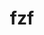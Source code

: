 ---
title: "fzf"
layout: cache
categories: [package, develop]
meta: {"versions": ["0.48.1", "0.55.0", "0.56.2"], "compilers": ["apple-clang@=15.0.0", "gcc@=10.2.1", "gcc@=7.5.0"], "oss": ["centos7", "ubuntu18.04", "ventura"], "platforms": ["darwin", "linux"], "targets": ["aarch64", "x86_64_v3"], "stacks": ["developer-tools", "developer-tools-darwin", "developer-tools-manylinux2014", "root"], "num_specs": 17, "num_specs_by_stack": {"root": 17, "developer-tools-darwin": 6, "developer-tools-manylinux2014": 7, "developer-tools": 4}}
spec_details: [{"hash": "sjfftydv5roaqkbi2lri5s7vur3pbiu7", "compiler": "apple-clang@=15.0.0", "versions": ["0.55.0"], "os": "ventura", "platform": "darwin", "target": "aarch64", "variants": ["build_system=makefile", "~vim"], "stacks": ["root", "developer-tools-darwin"], "size": "-", "tarball": "https://binaries.spack.io/develop/build_cache/darwin-ventura-aarch64/apple-clang-15.0.0/fzf-0.55.0/darwin-ventura-aarch64-apple-clang-15.0.0-fzf-0.55.0-sjfftydv5roaqkbi2lri5s7vur3pbiu7.spack"}, {"hash": "2ffxzzznqqn2c6qsat4kmvoa7lf2nzaf", "compiler": "apple-clang@=15.0.0", "versions": ["0.56.2"], "os": "ventura", "platform": "darwin", "target": "aarch64", "variants": ["build_system=makefile", "~vim"], "stacks": ["root", "developer-tools-darwin"], "size": "-", "tarball": "https://binaries.spack.io/develop/build_cache/darwin-ventura-aarch64/apple-clang-15.0.0/fzf-0.56.2/darwin-ventura-aarch64-apple-clang-15.0.0-fzf-0.56.2-2ffxzzznqqn2c6qsat4kmvoa7lf2nzaf.spack"}, {"hash": "k5uvydiujltj4sh6k64dbbbmam5y6sgl", "compiler": "apple-clang@=15.0.0", "versions": ["0.56.2"], "os": "ventura", "platform": "darwin", "target": "aarch64", "variants": ["build_system=makefile", "~vim"], "stacks": ["root", "developer-tools-darwin"], "size": "-", "tarball": "https://binaries.spack.io/develop/build_cache/darwin-ventura-aarch64/apple-clang-15.0.0/fzf-0.56.2/darwin-ventura-aarch64-apple-clang-15.0.0-fzf-0.56.2-k5uvydiujltj4sh6k64dbbbmam5y6sgl.spack"}, {"hash": "km4h65cs6ahfwxp36s7xwhopshz24xse", "compiler": "apple-clang@=15.0.0", "versions": ["0.56.2"], "os": "ventura", "platform": "darwin", "target": "aarch64", "variants": ["build_system=makefile", "~vim"], "stacks": ["root", "developer-tools-darwin"], "size": "-", "tarball": "https://binaries.spack.io/develop/build_cache/darwin-ventura-aarch64/apple-clang-15.0.0/fzf-0.56.2/darwin-ventura-aarch64-apple-clang-15.0.0-fzf-0.56.2-km4h65cs6ahfwxp36s7xwhopshz24xse.spack"}, {"hash": "swrhfjmxqgmorrncvz5jo4e5pbnvaohd", "compiler": "apple-clang@=15.0.0", "versions": ["0.56.2"], "os": "ventura", "platform": "darwin", "target": "aarch64", "variants": ["build_system=makefile", "~vim"], "stacks": ["root", "developer-tools-darwin"], "size": "-", "tarball": "https://binaries.spack.io/develop/build_cache/darwin-ventura-aarch64/apple-clang-15.0.0/fzf-0.56.2/darwin-ventura-aarch64-apple-clang-15.0.0-fzf-0.56.2-swrhfjmxqgmorrncvz5jo4e5pbnvaohd.spack"}, {"hash": "v2pdg4ti6omzx27tfpjimzrujlbem2pt", "compiler": "apple-clang@=15.0.0", "versions": ["0.56.2"], "os": "ventura", "platform": "darwin", "target": "aarch64", "variants": ["build_system=makefile", "~vim"], "stacks": ["root", "developer-tools-darwin"], "size": "-", "tarball": "https://binaries.spack.io/develop/build_cache/darwin-ventura-aarch64/apple-clang-15.0.0/fzf-0.56.2/darwin-ventura-aarch64-apple-clang-15.0.0-fzf-0.56.2-v2pdg4ti6omzx27tfpjimzrujlbem2pt.spack"}, {"hash": "s6l6b363ndutylfs4gz7erfttachj6vy", "compiler": "gcc@=10.2.1", "versions": ["0.55.0"], "os": "centos7", "platform": "linux", "target": "x86_64_v3", "variants": ["build_system=makefile", "~vim"], "stacks": ["root", "developer-tools-manylinux2014"], "size": "-", "tarball": "https://binaries.spack.io/develop/build_cache/linux-centos7-x86_64_v3/gcc-10.2.1/fzf-0.55.0/linux-centos7-x86_64_v3-gcc-10.2.1-fzf-0.55.0-s6l6b363ndutylfs4gz7erfttachj6vy.spack"}, {"hash": "3loyg72whgnzn2s5ket2ydxooovnmdmu", "compiler": "gcc@=10.2.1", "versions": ["0.56.2"], "os": "centos7", "platform": "linux", "target": "x86_64_v3", "variants": ["build_system=makefile", "~vim"], "stacks": ["root", "developer-tools-manylinux2014"], "size": "-", "tarball": "https://binaries.spack.io/develop/build_cache/linux-centos7-x86_64_v3/gcc-10.2.1/fzf-0.56.2/linux-centos7-x86_64_v3-gcc-10.2.1-fzf-0.56.2-3loyg72whgnzn2s5ket2ydxooovnmdmu.spack"}, {"hash": "a32klq2bwz3o6vxlufm2dgfviv6qxdc6", "compiler": "gcc@=10.2.1", "versions": ["0.56.2"], "os": "centos7", "platform": "linux", "target": "x86_64_v3", "variants": ["build_system=makefile", "~vim"], "stacks": ["root", "developer-tools-manylinux2014"], "size": "-", "tarball": "https://binaries.spack.io/develop/build_cache/linux-centos7-x86_64_v3/gcc-10.2.1/fzf-0.56.2/linux-centos7-x86_64_v3-gcc-10.2.1-fzf-0.56.2-a32klq2bwz3o6vxlufm2dgfviv6qxdc6.spack"}, {"hash": "mpplo7kwy34ukvnlbzpucpcnlwqmr327", "compiler": "gcc@=10.2.1", "versions": ["0.56.2"], "os": "centos7", "platform": "linux", "target": "x86_64_v3", "variants": ["build_system=makefile", "~vim"], "stacks": ["root", "developer-tools-manylinux2014"], "size": "-", "tarball": "https://binaries.spack.io/develop/build_cache/linux-centos7-x86_64_v3/gcc-10.2.1/fzf-0.56.2/linux-centos7-x86_64_v3-gcc-10.2.1-fzf-0.56.2-mpplo7kwy34ukvnlbzpucpcnlwqmr327.spack"}, {"hash": "n5sdaerlvatnobo2rpugwe5noxmpjy7o", "compiler": "gcc@=10.2.1", "versions": ["0.56.2"], "os": "centos7", "platform": "linux", "target": "x86_64_v3", "variants": ["build_system=makefile", "~vim"], "stacks": ["root", "developer-tools-manylinux2014"], "size": "-", "tarball": "https://binaries.spack.io/develop/build_cache/linux-centos7-x86_64_v3/gcc-10.2.1/fzf-0.56.2/linux-centos7-x86_64_v3-gcc-10.2.1-fzf-0.56.2-n5sdaerlvatnobo2rpugwe5noxmpjy7o.spack"}, {"hash": "tz57ziaxnh7o7j5j7wt3mzgrvnhtnfe2", "compiler": "gcc@=10.2.1", "versions": ["0.56.2"], "os": "centos7", "platform": "linux", "target": "x86_64_v3", "variants": ["build_system=makefile", "~vim"], "stacks": ["root", "developer-tools-manylinux2014"], "size": "-", "tarball": "https://binaries.spack.io/develop/build_cache/linux-centos7-x86_64_v3/gcc-10.2.1/fzf-0.56.2/linux-centos7-x86_64_v3-gcc-10.2.1-fzf-0.56.2-tz57ziaxnh7o7j5j7wt3mzgrvnhtnfe2.spack"}, {"hash": "ywghayr4rwqsv3zyak6jvkopionijeuw", "compiler": "gcc@=10.2.1", "versions": ["0.56.2"], "os": "centos7", "platform": "linux", "target": "x86_64_v3", "variants": ["build_system=makefile", "~vim"], "stacks": ["root", "developer-tools-manylinux2014"], "size": "-", "tarball": "https://binaries.spack.io/develop/build_cache/linux-centos7-x86_64_v3/gcc-10.2.1/fzf-0.56.2/linux-centos7-x86_64_v3-gcc-10.2.1-fzf-0.56.2-ywghayr4rwqsv3zyak6jvkopionijeuw.spack"}, {"hash": "7pelhvcwml7lh5fhimtwa3ifh5zwad3j", "compiler": "gcc@=7.5.0", "versions": ["0.48.1"], "os": "ubuntu18.04", "platform": "linux", "target": "x86_64_v3", "variants": ["build_system=makefile", "~vim"], "stacks": ["root", "developer-tools"], "size": "-", "tarball": "https://binaries.spack.io/develop/build_cache/linux-ubuntu18.04-x86_64_v3/gcc-7.5.0/fzf-0.48.1/linux-ubuntu18.04-x86_64_v3-gcc-7.5.0-fzf-0.48.1-7pelhvcwml7lh5fhimtwa3ifh5zwad3j.spack"}, {"hash": "q5wqvhqpmwr3zi2p4czwdj4aabczjthq", "compiler": "gcc@=7.5.0", "versions": ["0.48.1"], "os": "ubuntu18.04", "platform": "linux", "target": "x86_64_v3", "variants": ["build_system=makefile", "~vim"], "stacks": ["root", "developer-tools"], "size": "-", "tarball": "https://binaries.spack.io/develop/build_cache/linux-ubuntu18.04-x86_64_v3/gcc-7.5.0/fzf-0.48.1/linux-ubuntu18.04-x86_64_v3-gcc-7.5.0-fzf-0.48.1-q5wqvhqpmwr3zi2p4czwdj4aabczjthq.spack"}, {"hash": "sf44df5hpxpqwiiuabk4gqeggcrzhzzj", "compiler": "gcc@=7.5.0", "versions": ["0.48.1"], "os": "ubuntu18.04", "platform": "linux", "target": "x86_64_v3", "variants": ["build_system=makefile", "~vim"], "stacks": ["root", "developer-tools"], "size": "-", "tarball": "https://binaries.spack.io/develop/build_cache/linux-ubuntu18.04-x86_64_v3/gcc-7.5.0/fzf-0.48.1/linux-ubuntu18.04-x86_64_v3-gcc-7.5.0-fzf-0.48.1-sf44df5hpxpqwiiuabk4gqeggcrzhzzj.spack"}, {"hash": "tsp6r4nnhsxagwxl7ebqi5herj6f3rga", "compiler": "gcc@=7.5.0", "versions": ["0.48.1"], "os": "ubuntu18.04", "platform": "linux", "target": "x86_64_v3", "variants": ["build_system=makefile", "~vim"], "stacks": ["root", "developer-tools"], "size": "-", "tarball": "https://binaries.spack.io/develop/build_cache/linux-ubuntu18.04-x86_64_v3/gcc-7.5.0/fzf-0.48.1/linux-ubuntu18.04-x86_64_v3-gcc-7.5.0-fzf-0.48.1-tsp6r4nnhsxagwxl7ebqi5herj6f3rga.spack"}]
---